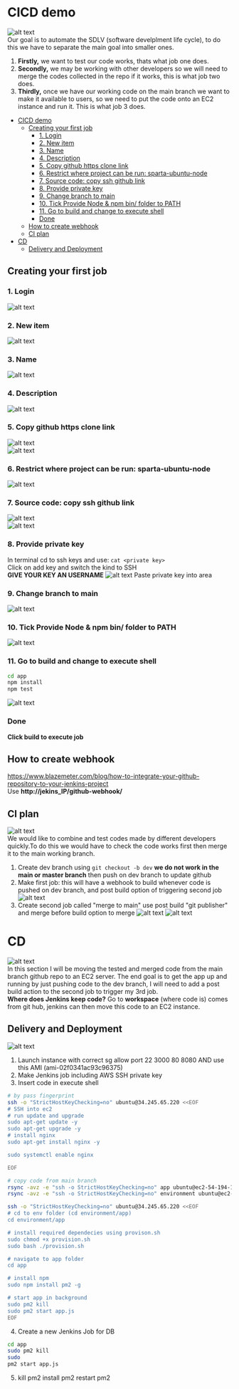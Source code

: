 # CICD demo
![alt text](images/breakdown.png)<br>
Our goal is to automate the SDLV (software develplment life cycle), to do this we have to separate the main goal into smaller ones. 
1. **Firstly,** we want to test our code works, thats what job one does.
2. **Secondly,** we may be working with other developers so we will need to merge the codes collected in the repo if it works, this is what job two does.
3. **Thirdly,** once we have our working code on the main branch we want to make it available to users, so we need to put the code onto an EC2 instance and run it. This is what job 3 does.
- [CICD demo](#cicd-demo)
  - [Creating your first job](#creating-your-first-job)
    - [1. Login](#1-login)
    - [2. New item](#2-new-item)
    - [3. Name](#3-name)
    - [4. Description](#4-description)
    - [5. Copy github https clone link](#5-copy-github-https-clone-link)
    - [6. Restrict where project can be run: sparta-ubuntu-node](#6-restrict-where-project-can-be-run-sparta-ubuntu-node)
    - [7. Source code: copy ssh github link](#7-source-code-copy-ssh-github-link)
    - [8. Provide private key](#8-provide-private-key)
    - [9. Change branch to main](#9-change-branch-to-main)
    - [10. Tick Provide Node \& npm bin/ folder to PATH](#10-tick-provide-node--npm-bin-folder-to-path)
    - [11. Go to build and change to execute shell](#11-go-to-build-and-change-to-execute-shell)
    - [Done](#done)
  - [How to create webhook](#how-to-create-webhook)
  - [CI plan](#ci-plan)
- [CD](#cd)
  - [Delivery and Deployment](#delivery-and-deployment)
## Creating your first job
### 1. Login 
![alt text](images/jenkins_login.png)
### 2. New item
![alt text](images/new_item.png)
### 3. Name
![alt text](images/name_freestyle.png)
### 4. Description
![alt text](images/description.png)
### 5. Copy github https clone link
![alt text](images/git_https_link.png)<br>
![alt text](images/git_https_link_jenkins.png)
### 6. Restrict where project can be run: sparta-ubuntu-node
![alt text](images/label_expression.png)
### 7. Source code: copy ssh github link
![alt text](images/ssh_link_git.png)<br>
![alt text](images/ssh_link_jenkins.png)
### 8. Provide private key
In terminal cd to ssh keys and use: `cat <private key>`<br>
Click on add key and switch the kind to SSH<br>
**GIVE YOUR KEY AN USERNAME**
![alt text](images/enter_priv_key.png)
Paste private key into area
### 9. Change branch to main
![alt text](images/change_branch_main.png)
### 10. Tick Provide Node & npm bin/ folder to PATH
![alt text](images/tick_node.png)
### 11. Go to build and change to execute shell
```bash
cd app
npm install
npm test
```
![alt text](images/bash_input.png)<br>
### Done
**Click build to execute job**

## How to create webhook
https://www.blazemeter.com/blog/how-to-integrate-your-github-repository-to-your-jenkins-project<br>
Use **http://jekins_IP/github-webhook/**

## CI plan
![alt text](images/plan1CI.png)<br>
We would like to combine and test codes made by different developers quickly.To do this we would have to check the code works first then merge it to the main working branch.
1. Create dev branch using `git checkout -b dev` **we do not work in the main or master branch** then push on dev branch to update github
2. Make first job: this will have a webhook to build whenever code is pushed on dev branch, and post build option of triggering second job
![alt text](images/ci-post-build-actions.png)
3. Create second job called "merge to main" use post build "git publisher" and merge before build option to merge 
![alt text](images/ci-merge-source-code-behave.png)
![alt text](images/ci-merge-post-build-actions.png)

# CD
![alt text](images/plan3CD.png)<br>
In this section I will be moving the tested and merged code from the main branch github repo to an EC2 server. The end goal is to get the app up and running by just pushing code to the dev branch, I will need to add a post build action to the second job to trigger my 3rd job.<br>
**Where does Jenkins keep code?**
Go to **workspace** (where code is) comes from git hub, jenkins can then move this code to an EC2 instance.
## Delivery and Deployment
![alt text](images/plan2CD.png)
1. Launch instance with correct sg allow port 22 3000 80 8080 AND use this AMI (ami-02f0341ac93c96375)
2. Make Jenkins job including AWS SSH private key
3. Insert code in execute shell
```bash
# by pass fingerprint
ssh -o "StrictHostKeyChecking=no" ubuntu@34.245.65.220 <<EOF
# SSH into ec2
# run update and upgrade
sudo apt-get update -y
sudo apt-get upgrade -y
# install nginx
sudo apt-get install nginx -y

sudo systemctl enable nginx

EOF

# copy code from main branch
rsync -avz -e "ssh -o StrictHostKeyChecking=no" app ubuntu@ec2-54-194-153-179.eu-west-1.compute.amazonaws.com:/home/ubuntu
rsync -avz -e "ssh -o StrictHostKeyChecking=no" environment ubuntu@ec2-54-194-153-179.eu-west-1.compute.amazonaws.com:/home/ubuntu

ssh -o "StrictHostKeyChecking=no" ubuntu@34.245.65.220 <<EOF
# cd to env folder (cd environment/app)
cd environment/app

# install required dependecies using provison.sh
sudo chmod +x provision.sh
sudo bash ./provision.sh

# navigate to app folder
cd app

# install npm
sudo npm install pm2 -g

# start app in background
sudo pm2 kill
sudo pm2 start app.js
EOF
```

4. Create a new Jenkins Job for DB
```bash
cd app
sudo pm2 kill
sudo 
pm2 start app.js
```
5. kill pm2 install pm2 restart pm2